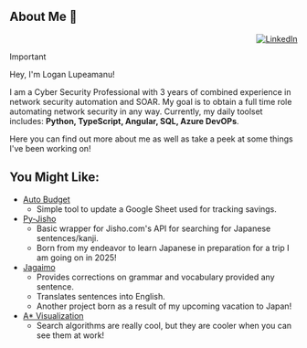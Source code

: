 ## About Me 👋

<p align="right">
  <a href="https://www.linkedin.com/in/logan-lupeamanu" title="LinkedIn"><img src="https://img.shields.io/badge/LinkedIn-blue.svg?style=for-the-badge" alt="LinkedIn"></a>
</p>

> [!IMPORTANT]
> Hey, I'm Logan Lupeamanu!
>
> I am a Cyber Security Professional with 3 years of combined experience in network security automation and SOAR. My goal is to obtain a full time role automating network security in any way. Currently, my daily toolset includes: **Python, TypeScript, Angular, SQL, Azure DevOPs**.
> 
> Here you can find out more about me as well as take a peek at some things I've been working on!

## You Might Like:
- [Auto Budget](https://github.com/Lupeamanu/auto-budget)
  - Simple tool to update a Google Sheet used for tracking savings.
- [Py-Jisho](https://github.com/Lupeamanu/pysho)
  - Basic wrapper for Jisho.com's API for searching for Japanese sentences/kanji.
  - Born from my endeavor to learn Japanese in preparation for a trip I am going on in 2025!
- [Jagaimo](https://github.com/Lupeamanu/jagaimo)
  - Provides corrections on grammar and vocabulary provided any sentence.
  - Translates sentences into English.
  - Another project born as a result of my upcoming vacation to Japan!
- [A* Visualization](https://github.com/Lupeamanu/a-star)
  - Search algorithms are really cool, but they are cooler when you can see them at work!
